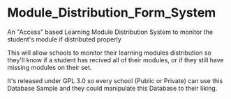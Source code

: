 # Module_Distribution_Form_System
An "Access" based Learning Module Distribution System to monitor the student's module if distributed properly

This will allow schools to monitor their learning modules distribution so they'll know if a student has recived all of their modules, or if they still have missing modules on their set.

It's released under GPL 3.0 so every school (Public or Private) can use this Database Sample and they could manipulate this Database to their liking.
